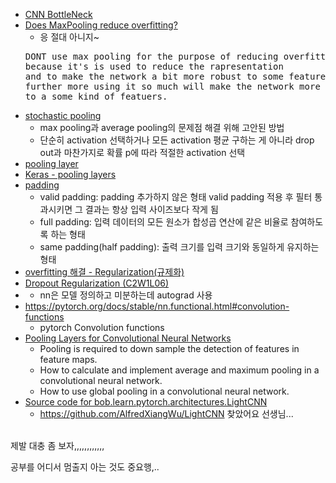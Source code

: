 - [CNN BottleNeck](https://coding-yoon.tistory.com/116)  
- [Does MaxPooling reduce overfitting?](https://stackoverflow.com/questions/59717290/does-maxpooling-reduce-overfitting)  
  - 응 절대 아니지~  
  <pre>DONT use max pooling for the purpose of reducing overfitting 
  because it's is used to reduce the rapresentation 
  and to make the network a bit more robust to some features, 
  further more using it so much will make the network more and more robust 
  to a some kind of featuers.</pre>  
- [stochastic pooling](https://blog.naver.com/laonple/220830178487)  
  - max pooling과 average pooling의 문제점 해결 위해 고안된 방법  
  - 단순히 activation 선택하거나 모든 activation 평균 구하는 게 아니라 drop out과 마찬가지로 확률 p에 따라 적절한 activation 선택  
- [pooling layer](https://kevinthegrey.tistory.com/142)  
- [Keras - pooling layers](https://keras.io/api/layers/pooling_layers/)  
- [padding](https://ardino.tistory.com/40)  
  - valid padding: padding 추가하지 않은 형태
    valid padding 적용 후 필터 통과시키면 그 결과는 항상 입력 사이즈보다 작게 됨  
  - full padding: 입력 데이터의 모든 원소가 합성곱 연산에 같은 비율로 참여하도록 하는 형태
  - same padding(half padding): 출력 크기를 입력 크기와 동일하게 유지하는 형태  
- [overfitting 해결 - Regularization(규제화)](https://warm-uk.tistory.com/51)  
- [Dropout Regularization (C2W1L06)](https://www.youtube.com/watch?v=D8PJAL-MZv8)  
- [](https://tutorials.pytorch.kr/beginner/blitz/neural_networks_tutorial.html)  
  - nn은 모델 정의하고 미분하는데 autograd 사용  
- https://pytorch.org/docs/stable/nn.functional.html#convolution-functions  
  - pytorch Convolution functions  
- [Pooling Layers for Convolutional Neural Networks](https://machinelearningmastery.com/pooling-layers-for-convolutional-neural-networks/)  
  - Pooling is required to down sample the detection of features in feature maps.  
  - How to calculate and implement average and maximum pooling in a convolutional neural network.  
  - How to use global pooling in a convolutional neural network.  
- [Source code for bob.learn.pytorch.architectures.LightCNN](https://www.idiap.ch/software/bob/docs/bob/bob.learn.pytorch/stable/_modules/bob/learn/pytorch/architectures/LightCNN.html)  
  - https://github.com/AlfredXiangWu/LightCNN 찾았어요 선생님...


<br>
제발 대충 좀 보자,,,,,,,,,,,,  

공부를 어디서 멈출지 아는 것도 중요행,..  
